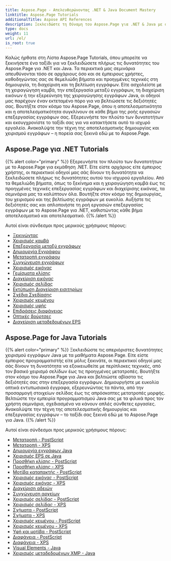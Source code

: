 ```yaml
---
title: Aspose.Page - Απελευθερώνοντας .NET & Java Document Mastery
linktitle: Aspose.Page Tutorials
additionalTitle: Aspose API References
description: Ξεκλειδώστε τη δύναμη του Aspose.Page για .NET & Java με ολοκληρωμένα σεμινάρια. Κύρια δημιουργία, χειρισμό και βελτίωση εγγράφων χωρίς κόπο.
type: docs
weight: 11
url: /el/
is_root: true
---
```


Καλώς ήρθατε στη Λίστα Aspose.Page Tutorials, όπου μπορείτε να ξεκινήσετε ένα ταξίδι για να ξεκλειδώσετε πλήρως τις δυνατότητες του Aspose.Page για .NET και Java. Τα περιεκτικά μας σεμινάρια απευθύνονται τόσο σε αρχάριους όσο και σε έμπειρους χρήστες, καθοδηγώντας σας σε θεμελιώδη βήματα και προηγμένες τεχνικές στη δημιουργία, τη διαχείριση και τη βελτίωση εγγράφων. Είτε ασχολείστε με τη χειραγώγηση καμβά, την επεξεργασία μεταξύ εγγράφων, τη διαχείριση εικόνων ή την εξερεύνηση της χειραγώγησης εγγράφων Java, οι οδηγοί μας παρέχουν έναν εκτεταμένο πόρο για να βελτιώσετε τις δεξιότητές σας. Βουτήξτε στον κόσμο του Aspose.Page, όπου η αποτελεσματικότητα και η αποτελεσματικότητα συγκλίνουν σε κάθε βήμα της ροής εργασιών επεξεργασίας εγγράφων σας. Εξερευνήστε τον πλούτο των δυνατοτήτων και εκσυγχρονίστε το ταξίδι σας για να κατακτήσετε αυτό το ισχυρό εργαλείο. Ανακαλύψτε την τέχνη της αποτελεσματικής δημιουργίας και χειρισμού εγγράφων – η πορεία σας ξεκινά εδώ με το Aspose.Page.

## Aspose.Page για .NET Tutorials
{{% alert color="primary" %}}
Εξερευνήστε τον πλούτο των δυνατοτήτων με το Aspose.Page για εκμάθηση .NET. Είτε είστε αρχάριος είτε έμπειρος χρήστης, οι περιεκτικοί οδηγοί μας σάς δίνουν τη δυνατότητα να ξεκλειδώσετε πλήρως τις δυνατότητες αυτού του ισχυρού εργαλείου. Από τα θεμελιώδη βήματα, όπως το ξεκίνημα και η χειραγώγηση καμβά έως τις προηγμένες τεχνικές επεξεργασίας εγγράφων και διαχείρισης εικόνας, τα σεμινάρια μας τα καλύπτουν όλα. Βουτήξτε στον κόσμο της δημιουργίας, του χειρισμού και της βελτίωσης εγγράφων με ευκολία. Αυξήστε τις δεξιότητές σας και απλοποιήστε τη ροή εργασιών επεξεργασίας εγγράφων με το Aspose.Page για .NET, καθιστώντας κάθε βήμα αποτελεσματικό και αποτελεσματικό.
{{% /alert %}}

Αυτοί είναι σύνδεσμοι προς μερικούς χρήσιμους πόρους:
 
- [Ξεκινώντας](./net/getting-started/)
- [Χειρισμός καμβά](./net/canvas-manipulation/)
- [Επεξεργασία μεταξύ εγγράφων](./net/cross-document-editing/)
- [Δημιουργία Εγγράφου](./net/document-creation/)
- [Μετατροπή εγγράφου](./net/document-conversion/)
- [Συγχώνευση εγγράφων](./net/document-merging/)
- [Χειρισμός εικόνας](./net/image-manipulation/)
- [Γεμίσματα κλίσης](./net/gradient-fills/)
- [Διαχείριση εικόνας](./net/image-management/)
- [Χειρισμός σελίδας](./net/page-manipulation/)
- [Εκτύπωση Διαχείριση εισιτηρίων](./net/print-ticket-management/)
- [Σχέδια Σχεδίασης](./net/drawing-shapes/)
- [Χειρισμός κειμένου](./net/text-manipulation/)
- [Χειρισμός υφής](./net/texture-handling/)
- [Επιδράσεις διαφάνειας](./net/transparency-effects/)
- [Οπτικές βούρτσες](./net/visual-brushes/)
- [Διαχείριση μεταδεδομένων EPS](./net/eps-metadata-management/)



## Aspose.Page for Java Tutorials
{{% alert color="primary" %}}
Ξεκλειδώστε τις απεριόριστες δυνατότητες χειρισμού εγγράφων Java με τα μαθήματα Aspose.Page. Είτε είστε έμπειρος προγραμματιστής είτε μόλις ξεκινάτε, οι περιεκτικοί οδηγοί μας σάς δίνουν τη δυνατότητα να εξοικειωθείτε με περίπλοκες τεχνικές, από τον βασικό χειρισμό σελίδων έως τις προηγμένες μετατροπές. Βουτήξτε στον κόσμο του Aspose.Page για Java και βελτιώστε αβίαστα τις δεξιότητές σας στην επεξεργασία εγγράφων. Δημιουργήστε με ευκολία οπτικά εντυπωσιακά έγγραφα, εξερευνώντας τα πάντα, από την προσαρμογή στοιχείων σελίδας έως τις απρόσκοπτες μετατροπές μορφής. Βελτιώστε την εμπειρία προγραμματισμού Java σας με τα φιλικά προς τον χρήστη σεμινάρια, σχεδιασμένα να κάνουν απλές σύνθετες εργασίες. Ανακαλύψτε την τέχνη της αποτελεσματικής δημιουργίας και επεξεργασίας εγγράφων – το ταξίδι σας ξεκινά εδώ με το Aspose.Page για Java.
{{% /alert %}}

Αυτοί είναι σύνδεσμοι προς μερικούς χρήσιμους πόρους:

- [Μετατροπή - PostScript](./java/postscript-conversion/)
- [Μετατροπή - XPS](./java/xps-conversion/)
- [Δημιουργία εγγράφων Java](./java/document-creation/)
- [Χειρισμός EPS σε Java](./java/manipulation-eps/)
- [Προσθήκη κλίσης - PostScript](./java/postscript-gradient-addition/)
- [Προσθήκη κλίσης - XPS](./java/xps-gradient-addition/)
- [Μοτίβα καταπακτής - PostScript](./java/postscript-hatch-patterns/)
- [Χειρισμός εικόνας - PostScript](./java/postscript-image-manipulation/)
- [Χειρισμός εικόνας - XPS](./java/xps-image-manipulation/)
- [Διαχείριση αδειών](./java/license-management/)
- [Συγχώνευση αρχείων](./java/file-merging/)
- [Χειρισμός σελίδας - PostScript](./java/postscript-page-manipulation/)
- [Χειρισμός σελίδας - XPS](./java/xps-page-manipulation/)
- [Σχήματα - PostScript](./java/postscript-shapes/)
- [Σχήματα - XPS](./java/xps-shapes/)
- [Χειρισμός κειμένου - PostScript](./java/postscript-text-manipulation/)
- [Χειρισμός κειμένου - XPS](./java/xps-text-manipulation/)
- [Υφή και μοτίβα - PostScript](./java/postscript-texture-patterns/)
- [Διαφάνεια - PostScript](./java/postscript-transparency/)
- [Διαφάνεια - XPS](./java/xps-transparency/)
- [Visual Elements - Java](./java/visual-elements/)
- [Χειρισμός μεταδεδομένων XMP - Java](./java/xmp-metadata-manipulation/)


